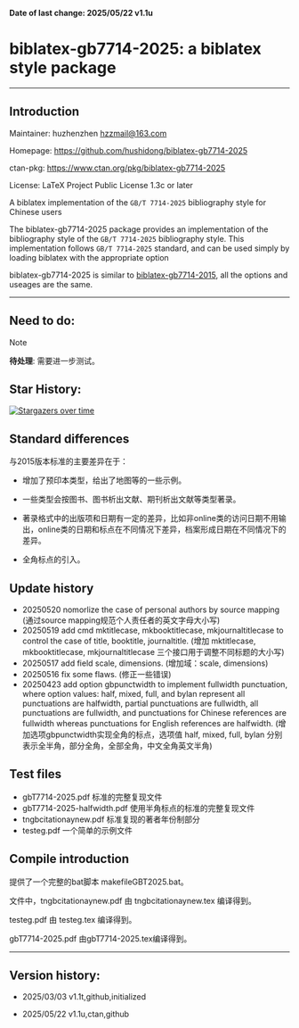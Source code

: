 <b>Date of last change: 2025/05/22 v1.1u</b>



# biblatex-gb7714-2025: a biblatex style  package
---------------------------------------------------------


## Introduction

Maintainer: huzhenzhen <hzzmail@163.com>

Homepage: <https://github.com/hushidong/biblatex-gb7714-2025>

ctan-pkg: <https://www.ctan.org/pkg/biblatex-gb7714-2025>

License: LaTeX Project Public License 1.3c or later


A biblatex implementation of the `GB/T 7714-2025` bibliography style for Chinese users

The biblatex-gb7714-2025 package provides an implementation of the bibliography style of the `GB/T 7714-2025` bibliography style. This implementation follows `GB/T 7714-2025` standard, and can be used simply by loading biblatex with the appropriate option

biblatex-gb7714-2025 is similar to [biblatex-gb7714-2015](https://github.com/hushidong/biblatex-gb7714-2015), all the options and useages are the same.



---------------------------------------------------------

## Need to do:

> [!Note]
> **待处理**: 需要进一步测试。


## Star History:

[![Stargazers over time](https://starchart.cc/hushidong/biblatex-gb7714-2025.svg?variant=adaptive)](https://starchart.cc/hushidong/biblatex-gb7714-2025)


## Standard differences

与2015版本标准的主要差异在于：

+ 增加了预印本类型，给出了地图等的一些示例。

+ 一些类型会按图书、图书析出文献、期刊析出文献等类型著录。

+ 著录格式中的出版项和日期有一定的差异，比如非online类的访问日期不用输出，online类的日期和标点在不同情况下差异，档案形成日期在不同情况下的差异。

+ 全角标点的引入。




## Update history

+ 20250520 nomorlize the case of personal authors by source mapping (通过source mapping规范个人责任者的英文字母大小写)
+ 20250519 add cmd mktitlecase, mkbooktitlecase, mkjournaltitlecase to control the case of title, booktitle, journaltitle. (增加 mktitlecase, mkbooktitlecase, mkjournaltitlecase 三个接口用于调整不同标题的大小写)
+ 20250517 add field scale, dimensions. (增加域：scale, dimensions)
+ 20250516 fix some flaws. (修正一些错误)
+ 20250423 add option gbpunctwidth to implement fullwidth punctuation, where option values: half, mixed, full, and bylan represent all punctuations are halfwidth, partial punctuations are fullwidth, all punctuations are fullwidth, and punctuations for Chinese references are fullwidth whereas punctuations for English references are halfwidth. (增加选项gbpunctwidth实现全角的标点，选项值 half, mixed, full, bylan 分别表示全半角，部分全角，全部全角，中文全角英文半角)


## Test files

+ gbT7714-2025.pdf       标准的完整复现文件
+ gbT7714-2025-halfwidth.pdf 使用半角标点的标准的完整复现文件
+ tngbcitationaynew.pdf  标准复现的著者年份制部分
+ testeg.pdf 一个简单的示例文件


## Compile introduction

提供了一个完整的bat脚本 makefileGBT2025.bat。

文件中，tngbcitationaynew.pdf 由 tngbcitationaynew.tex 编译得到。

testeg.pdf 由 testeg.tex 编译得到。

gbT7714-2025.pdf 由gbT7714-2025.tex编译得到。




---------------------------------------------------------

## Version history:

* 2025/03/03 v1.1t,github,initialized

* 2025/05/22 v1.1u,ctan,github




